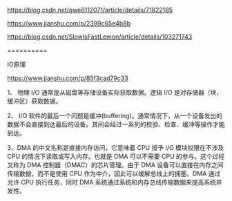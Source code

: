 https://blog.csdn.net/qwe6112071/article/details/71822185

https://www.jianshu.com/p/2399c65e4b8b

https://blog.csdn.net/SlowIsFastLemon/article/details/103271743



==========

IO原理

https://www.jianshu.com/p/85f3cad79c33

1、 物理 I/O 通常是从磁盘等存储设备实际获取数据。逻辑 I/O 是对存储器（块，缓冲区）获取数据。 

2、 I/O 软件的最后一个问题是缓冲(buffering)。通常情况下，从一个设备发出的数据不会直接到达最后的设备。其间会经过一系列的校验、检查、缓冲等操作才能到达。 

3、DMA 的中文名称是直接内存访问，它意味着 CPU 授予 I/O 模块权限在不涉及 CPU 的情况下读取或写入内存。也就是 DMA 可以不需要 CPU 的参与。这个过程又称为 DMA 控制器（DMAC）的芯片管理。由于 DMA 设备可以直接在内存之间传输数据，而不是使用 CPU 作为中介，因此可以缓解总线上的拥塞。DMA 通过允许 CPU 执行任务，同时 DMA 系统通过系统和内存总线传输数据来提高系统并发性。